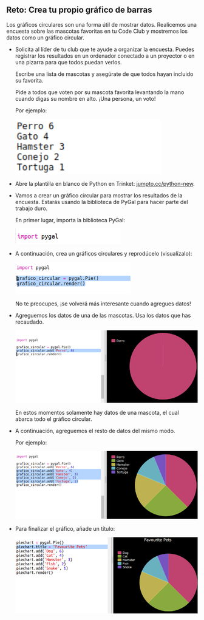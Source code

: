 ## Reto: Crea tu propio gráfico de barras

Los gráficos circulares son una forma útil de mostrar datos. Realicemos una encuesta sobre las mascotas favoritas en tu Code Club y mostremos los datos como un gráfico circular.

+ Solicita al líder de tu club que te ayude a organizar la encuesta. Puedes registrar los resultados en un ordenador conectado a un proyector o en una pizarra para que todos puedan verlos.
    
    Escribe una lista de mascotas y asegúrate de que todos hayan incluido su favorita.
    
    Pide a todos que voten por su mascota favorita levantando la mano cuando digas su nombre en alto. ¡Una persona, un voto!
    
    Por ejemplo:
    
    ![captura de pantalla](images/pets-favourite.png)

+ Abre la plantilla en blanco de Python en Trinket: <a href="http://jumpto.cc/python-new" target="_blank">jumpto.cc/python-new</a>.

+ Vamos a crear un gráfico circular para mostrar los resultados de la encuesta. Estarás usando la biblioteca de PyGal para hacer parte del trabajo duro.
    
    En primer lugar, importa la biblioteca PyGal:
    
    ![captura de pantalla](images/pets-pygal.png)

+ A continuación, crea un gráficos circulares y reprodúcelo (visualízalo):
    
    ![captura de pantalla](images/pets-pie.png)
    
    No te preocupes, ¡se volverá más interesante cuando agregues datos!

+ Agreguemos los datos de una de las mascotas. Usa los datos que has recaudado.
    
    ![captura de pantalla](images/pets-add.png)
    
    En estos momentos solamente hay datos de una mascota, el cual abarca todo el gráfico circular.

+ A continuación, agreguemos el resto de datos del mismo modo.
    
    Por ejemplo:
    
    ![captura de pantalla](images/pets-add-all.png)

+ Para finalizar el gráfico, añade un título:
    
    ![captura de pantalla](images/pets-title.png)